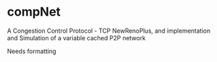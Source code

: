 # compNet
A Congestion Control Protocol - TCP NewRenoPlus, and implementation and Simulation of a variable cached P2P network

Needs formatting
